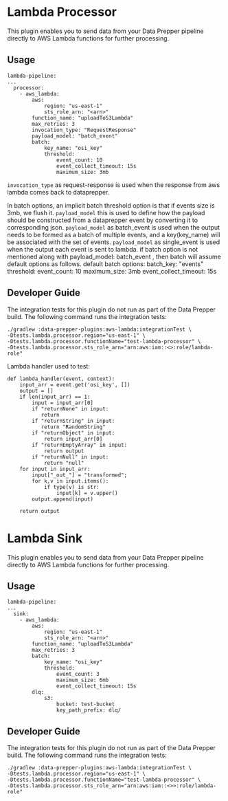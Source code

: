 
# Lambda Processor

This plugin enables you to send data from your Data Prepper pipeline directly to AWS Lambda functions for further processing.

## Usage
```aidl
lambda-pipeline:
...
  processor:
    - aws_lambda:
        aws:
            region: "us-east-1"
            sts_role_arn: "<arn>"
        function_name: "uploadToS3Lambda"
        max_retries: 3
        invocation_type: "RequestResponse"
        payload_model: "batch_event"
        batch:
            key_name: "osi_key"
            threshold:
                event_count: 10
                event_collect_timeout: 15s
                maximum_size: 3mb
```

`invocation_type` as request-response is used when the response from aws lambda comes back to dataprepper.

In batch options, an implicit batch threshold option is that if events size is 3mb, we flush it.
`payload_model` this is used to define how the payload should be constructed from a dataprepper event by converting it to corresponding json.
`payload_model` as batch_event is used when the output needs to be formed as a batch of multiple events, and a key(key_name) will be associated with the set of events.
`payload_model` as single_event is used when the output each event is sent to lambda. 
if batch option is not mentioned along with payload_model: batch_event , then batch will assume default options as follows.
default batch options:
    batch_key: "events"
    threshold: 
        event_count: 10
        maximum_size: 3mb
        event_collect_timeout: 15s


## Developer Guide

The integration tests for this plugin do not run as part of the Data Prepper build.
The following command runs the integration tests:

```
./gradlew :data-prepper-plugins:aws-lambda:integrationTest \
-Dtests.lambda.processor.region="us-east-1" \
-Dtests.lambda.processor.functionName="test-lambda-processor" \
-Dtests.lambda.processor.sts_role_arn="arn:aws:iam::<>:role/lambda-role"
```

Lambda handler used to test:
```
def lambda_handler(event, context):
    input_arr = event.get('osi_key', [])
    output = []
    if len(input_arr) == 1:
        input = input_arr[0]
        if "returnNone" in input:
           return
        if "returnString" in input:
           return "RandomString"
        if "returnObject" in input:
            return input_arr[0]
        if "returnEmptyArray" in input:
            return output
        if "returnNull" in input:
            return "null"
    for input in input_arr:
        input["_out_"] = "transformed";
        for k,v in input.items():
            if type(v) is str:
                input[k] = v.upper()
        output.append(input)

    return output
```


# Lambda Sink

This plugin enables you to send data from your Data Prepper pipeline directly to AWS Lambda functions for further processing.

## Usage
```aidl
lambda-pipeline:
...
  sink:
    - aws_lambda:
        aws:
            region: "us-east-1"
            sts_role_arn: "<arn>"
        function_name: "uploadToS3Lambda"
        max_retries: 3
        batch:
            key_name: "osi_key"
            threshold:
                event_count: 3
                maximum_size: 6mb
                event_collect_timeout: 15s
        dlq:
            s3:
                bucket: test-bucket
                key_path_prefix: dlq/
```

## Developer Guide

The integration tests for this plugin do not run as part of the Data Prepper build.
The following command runs the integration tests:

```
./gradlew :data-prepper-plugins:aws-lambda:integrationTest \
-Dtests.lambda.processor.region="us-east-1" \
-Dtests.lambda.processor.functionName="test-lambda-processor" \
-Dtests.lambda.processor.sts_role_arn="arn:aws:iam::<>>:role/lambda-role"


```
